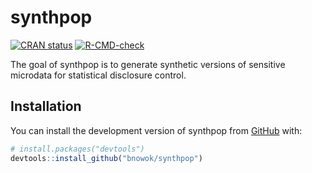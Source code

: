 
<!-- README.md is generated from README.Rmd. Please edit that file -->

# synthpop

<!-- badges: start -->

[![CRAN
status](https://www.r-pkg.org/badges/version/synthpop)](https://CRAN.R-project.org/package=synthpop)
[![R-CMD-check](https://github.com/florianm/synthpop/actions/workflows/R-CMD-check.yaml/badge.svg)](https://github.com/florianm/synthpop/actions/workflows/R-CMD-check.yaml)
<!-- badges: end -->

The goal of synthpop is to generate synthetic versions of sensitive
microdata for statistical disclosure control.

## Installation

You can install the development version of synthpop from
[GitHub](https://github.com/) with:

``` r
# install.packages("devtools")
devtools::install_github("bnowok/synthpop")
```
